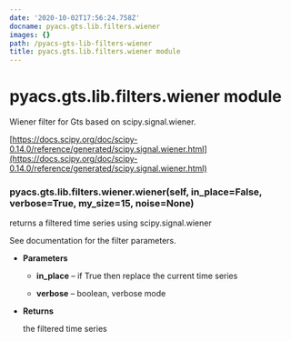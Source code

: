 ```yaml
---
date: '2020-10-02T17:56:24.758Z'
docname: pyacs.gts.lib.filters.wiener
images: {}
path: /pyacs-gts-lib-filters-wiener
title: pyacs.gts.lib.filters.wiener module
---
```


# pyacs.gts.lib.filters.wiener module

Wiener filter for Gts based on scipy.signal.wiener.

[https://docs.scipy.org/doc/scipy-0.14.0/reference/generated/scipy.signal.wiener.html](https://docs.scipy.org/doc/scipy-0.14.0/reference/generated/scipy.signal.wiener.html)


### pyacs.gts.lib.filters.wiener.wiener(self, in_place=False, verbose=True, my_size=15, noise=None)
returns a filtered time series using scipy.signal.wiener

See documentation for the filter parameters.


* **Parameters**

    
    * **in_place** – if True then replace the current time series


    * **verbose** – boolean, verbose mode



* **Returns**

    the filtered time series
